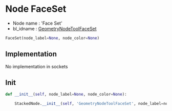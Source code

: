 # Node FaceSet

- Node name : 'Face Set'
- bl_idname : [GeometryNodeToolFaceSet](https://docs.blender.org/api/current/bpy.types.{bl_idname}.html)


``` python
FaceSet(node_label=None, node_color=None)
```
## Implementation

No implementation in sockets

## Init

``` python
def __init__(self, node_label=None, node_color=None):

    StackedNode.__init__(self, 'GeometryNodeToolFaceSet', node_label=node_label, node_color=node_color)
```
